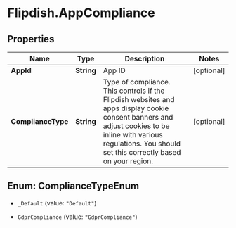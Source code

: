 # Flipdish.AppCompliance

## Properties
Name | Type | Description | Notes
------------ | ------------- | ------------- | -------------
**AppId** | **String** | App ID | [optional] 
**ComplianceType** | **String** | Type of compliance.  This controls if the Flipdish websites and apps display cookie consent banners and adjust cookies to be inline with various regulations.   You should set this correctly based on your region. | [optional] 


<a name="ComplianceTypeEnum"></a>
## Enum: ComplianceTypeEnum


* `_Default` (value: `"Default"`)

* `GdprCompliance` (value: `"GdprCompliance"`)




